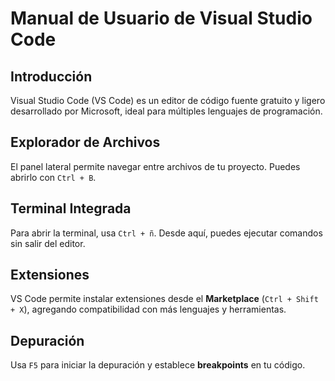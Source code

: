 # Manual de Usuario de Visual Studio Code

## Introducción
Visual Studio Code (VS Code) es un editor de código fuente gratuito y ligero desarrollado por Microsoft, ideal para múltiples lenguajes de programación.

## Explorador de Archivos
El panel lateral permite navegar entre archivos de tu proyecto. Puedes abrirlo con `Ctrl + B`.

## Terminal Integrada
Para abrir la terminal, usa `Ctrl + ñ`. Desde aquí, puedes ejecutar comandos sin salir del editor.

## Extensiones
VS Code permite instalar extensiones desde el **Marketplace** (`Ctrl + Shift + X`), agregando compatibilidad con más lenguajes y herramientas.

## Depuración
Usa `F5` para iniciar la depuración y establece **breakpoints** en tu código.